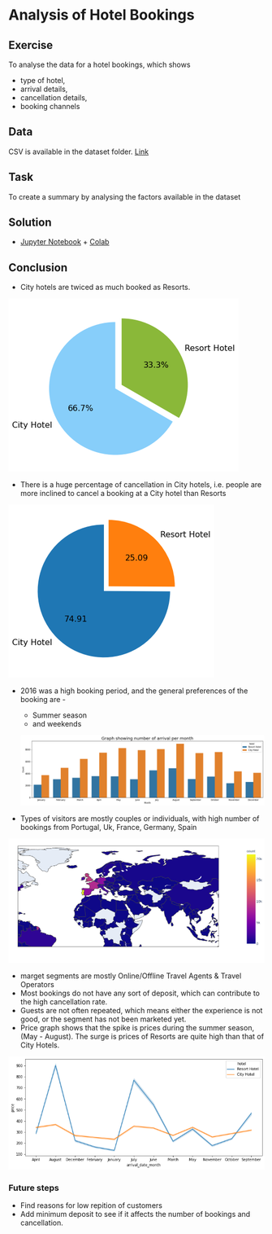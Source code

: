# Analysis of Hotel Bookings
## Exercise
To analyse the data for a hotel bookings, which shows 
* type of hotel,
* arrival details,
* cancellation details,
* booking channels

## Data
CSV is available in the dataset folder. [Link](/data_analysis/hotel_booking_demand/dataset/hotel_bookings.csv) 

## Task
To create a summary by analysing the factors available in the dataset

## Solution
* [Jupyter Notebook](/data_analysis/hotel_booking_demand/Hotel_booking_demand_Exercise.ipynb) + [Colab](https://colab.research.google.com/drive/16gGFFHDmDO-VYj1eSLKsoW9jp0z214lH)

## Conclusion
* City hotels are twiced as much booked as Resorts.


![image](images/image1.png)
* There is a huge percentage of cancellation in City hotels, i.e. people are more inclined to cancel a booking at a City hotel than Resorts

![image](images/image2.png)

* 2016 was a high booking period, and the general preferences of the booking are -
  * Summer season
  * and weekends

  ![image](images/image3.png)

* Types of visitors are mostly couples or individuals, with high number of bookings from Portugal, Uk, France, Germany, Spain

![image](images/image4.png)

* marget segments are mostly Online/Offline Travel Agents & Travel Operators
* Most bookings do not have any sort of deposit, which can contribute to the high cancellation rate. 
* Guests are not often repeated, which means either the experience is not good, or the segment has not been marketed yet.
* Price graph shows that the spike is prices during the summer season, (May - August). The surge is prices of Resorts are quite high than that of City Hotels.

![image](images/image5.png)


### Future steps

* Find reasons for low repition of customers
* Add minimum deposit to see if it affects the number of bookings and cancellation.
